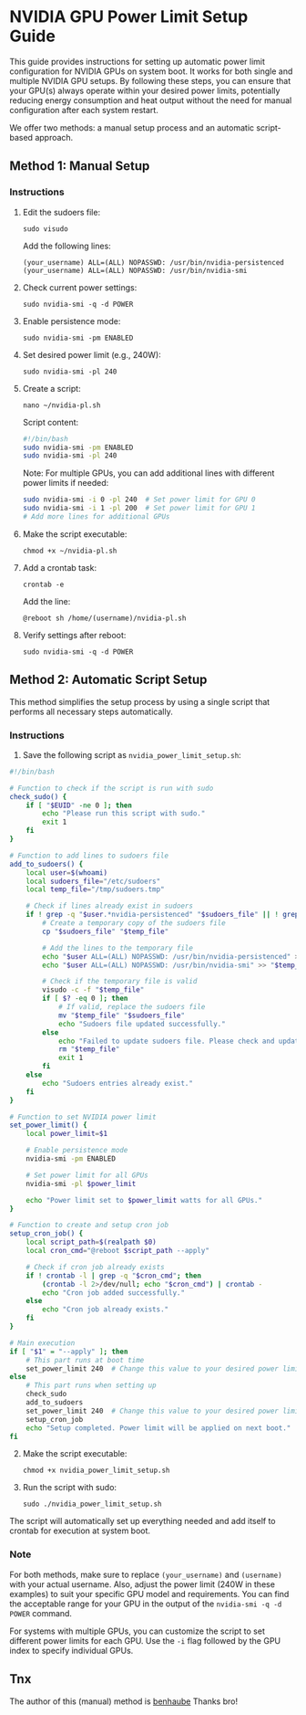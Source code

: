 # NVIDIA GPU Power Limit Setup Guide

This guide provides instructions for setting up automatic power limit configuration for NVIDIA GPUs on system boot. It works for both single and multiple NVIDIA GPU setups. By following these steps, you can ensure that your GPU(s) always operate within your desired power limits, potentially reducing energy consumption and heat output without the need for manual configuration after each system restart.

We offer two methods: a manual setup process and an automatic script-based approach.

## Method 1: Manual Setup

### Instructions

1. Edit the sudoers file:
   ```
   sudo visudo
   ```
   Add the following lines:
   ```
   (your_username) ALL=(ALL) NOPASSWD: /usr/bin/nvidia-persistenced
   (your_username) ALL=(ALL) NOPASSWD: /usr/bin/nvidia-smi
   ```

2. Check current power settings:
   ```
   sudo nvidia-smi -q -d POWER
   ```

3. Enable persistence mode:
   ```
   sudo nvidia-smi -pm ENABLED
   ```

4. Set desired power limit (e.g., 240W):
   ```
   sudo nvidia-smi -pl 240
   ```

5. Create a script:
   ```
   nano ~/nvidia-pl.sh
   ```
   Script content:
   ```bash
   #!/bin/bash
   sudo nvidia-smi -pm ENABLED
   sudo nvidia-smi -pl 240
   ```
   Note: For multiple GPUs, you can add additional lines with different power limits if needed:
   ```bash
   sudo nvidia-smi -i 0 -pl 240  # Set power limit for GPU 0
   sudo nvidia-smi -i 1 -pl 200  # Set power limit for GPU 1
   # Add more lines for additional GPUs
   ```

6. Make the script executable:
   ```
   chmod +x ~/nvidia-pl.sh
   ```

7. Add a crontab task:
   ```
   crontab -e
   ```
   Add the line:
   ```
   @reboot sh /home/(username)/nvidia-pl.sh
   ```

8. Verify settings after reboot:
   ```
   sudo nvidia-smi -q -d POWER
   ```

## Method 2: Automatic Script Setup

This method simplifies the setup process by using a single script that performs all necessary steps automatically.

### Instructions

1. Save the following script as `nvidia_power_limit_setup.sh`:

```bash
#!/bin/bash

# Function to check if the script is run with sudo
check_sudo() {
    if [ "$EUID" -ne 0 ]; then
        echo "Please run this script with sudo."
        exit 1
    fi
}

# Function to add lines to sudoers file
add_to_sudoers() {
    local user=$(whoami)
    local sudoers_file="/etc/sudoers"
    local temp_file="/tmp/sudoers.tmp"

    # Check if lines already exist in sudoers
    if ! grep -q "$user.*nvidia-persistenced" "$sudoers_file" || ! grep -q "$user.*nvidia-smi" "$sudoers_file"; then
        # Create a temporary copy of the sudoers file
        cp "$sudoers_file" "$temp_file"

        # Add the lines to the temporary file
        echo "$user ALL=(ALL) NOPASSWD: /usr/bin/nvidia-persistenced" >> "$temp_file"
        echo "$user ALL=(ALL) NOPASSWD: /usr/bin/nvidia-smi" >> "$temp_file"

        # Check if the temporary file is valid
        visudo -c -f "$temp_file"
        if [ $? -eq 0 ]; then
            # If valid, replace the sudoers file
            mv "$temp_file" "$sudoers_file"
            echo "Sudoers file updated successfully."
        else
            echo "Failed to update sudoers file. Please check and update manually."
            rm "$temp_file"
            exit 1
        fi
    else
        echo "Sudoers entries already exist."
    fi
}

# Function to set NVIDIA power limit
set_power_limit() {
    local power_limit=$1

    # Enable persistence mode
    nvidia-smi -pm ENABLED

    # Set power limit for all GPUs
    nvidia-smi -pl $power_limit

    echo "Power limit set to $power_limit watts for all GPUs."
}

# Function to create and setup cron job
setup_cron_job() {
    local script_path=$(realpath $0)
    local cron_cmd="@reboot $script_path --apply"

    # Check if cron job already exists
    if ! crontab -l | grep -q "$cron_cmd"; then
        (crontab -l 2>/dev/null; echo "$cron_cmd") | crontab -
        echo "Cron job added successfully."
    else
        echo "Cron job already exists."
    fi
}

# Main execution
if [ "$1" = "--apply" ]; then
    # This part runs at boot time
    set_power_limit 240  # Change this value to your desired power limit
else
    # This part runs when setting up
    check_sudo
    add_to_sudoers
    set_power_limit 240  # Change this value to your desired power limit
    setup_cron_job
    echo "Setup completed. Power limit will be applied on next boot."
fi
```

2. Make the script executable:
   ```
   chmod +x nvidia_power_limit_setup.sh
   ```

3. Run the script with sudo:
   ```
   sudo ./nvidia_power_limit_setup.sh
   ```

The script will automatically set up everything needed and add itself to crontab for execution at system boot.

### Note
For both methods, make sure to replace `(your_username)` and `(username)` with your actual username. Also, adjust the power limit (240W in these examples) to suit your specific GPU model and requirements. You can find the acceptable range for your GPU in the output of the `nvidia-smi -q -d POWER` command.

For systems with multiple GPUs, you can customize the script to set different power limits for each GPU. Use the `-i` flag followed by the GPU index to specify individual GPUs.

## Tnx
The author of this (manual) method is [benhaube](https://www.reddit.com/r/Fedora/comments/11lh9nn/set_nvidia_gpu_power_and_temp_limit_on_boot/)
Thanks bro!
